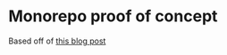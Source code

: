 # Monorepo proof of concept

Based off of [this blog post](https://josephluck.co.uk/blog/next-typescript-monorepo/)
